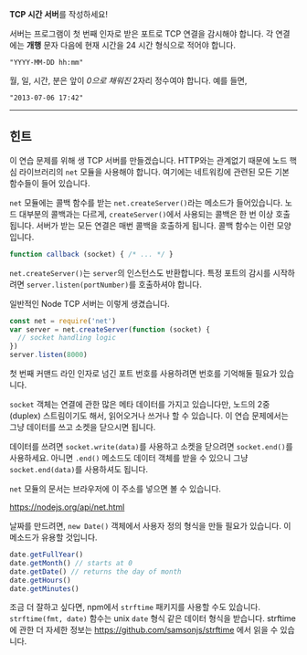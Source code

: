 **TCP 시간 서버**를 작성하세요!

서버는 프로그램이 첫 번째 인자로 받은 포트로 TCP 연결을 감시해야 합니다. 각 연결에는 **개행** 문자 다음에 현재 시간을 24 시간 형식으로 적어야 합니다.

```
"YYYY-MM-DD hh:mm"
```

월, 일, 시간, 분은 앞이 *0으로 채워진* 2자리 정수여야 합니다. 예를 들면,

```
"2013-07-06 17:42"
```

----------------------------------------------------------------------
## 힌트

이 연습 문제를 위해 생 TCP 서버를 만들겠습니다. HTTP와는 관계없기 때문에 노드 핵심 라이브러리의 `net` 모듈을 사용해야 합니다. 여기에는 네트워킹에 관련된 모든 기본 함수들이 들어 있습니다.

`net` 모듈에는 콜백 함수를 받는 `net.createServer()`라는 메소드가 들어있습니다. 노드 대부분의 콜백과는 다르게, `createServer()`에서 사용되는 콜백은 한 번 이상 호출됩니다. 서버가 받는 모든 연결은 매번 콜백을 호출하게 됩니다. 콜백 함수는 이런 모양입니다.

```js
function callback (socket) { /* ... */ }
```

`net.createServer()`는 `server`의 인스턴스도 반환합니다. 특정 포트의 감시를 시작하려면 `server.listen(portNumber)`를 호출하셔야 합니다.

일반적인 Node TCP 서버는 이렇게 생겼습니다.

```js
const net = require('net')
var server = net.createServer(function (socket) {
  // socket handling logic
})
server.listen(8000)
```

첫 번째 커맨드 라인 인자로 넘긴 포트 번호를 사용하려면 번호를 기억해둘 필요가 있습니다.

`socket` 객체는 연결에 관한 많은 메타 데이터를 가지고 있습니다만, 노드의 2중(duplex) 스트림이기도 해서, 읽어오거나 쓰거나 할 수 있습니다. 이 연습 문제에서는 그냥 데이터를 쓰고 소켓을 닫으시면 됩니다.

데이터를 쓰려면 `socket.write(data)`를 사용하고 소켓을 닫으려면 `socket.end()`를 사용하세요. 아니면 `.end()` 메소드도 데이터 객체를 받을 수 있으니 그냥 `socket.end(data)`를 사용하셔도 됩니다.

`net` 모듈의 문서는 브라우저에 이 주소를 넣으면 볼 수 있습니다.

  https://nodejs.org/api/net.html

날짜를 만드려면, `new Date()` 객체에서 사용자 정의 형식을 만들 필요가 있습니다. 이 메소드가 유용할 것입니다.

```js
date.getFullYear()
date.getMonth() // starts at 0
date.getDate() // returns the day of month
date.getHours()
date.getMinutes()
```

조금 더 잘하고 싶다면, npm에서 `strftime` 패키지를 사용할 수도 있습니다. `strftime(fmt, date)` 함수는 unix `date` 형식 같은 데이터 형식을 받습니다. strftime에 관한 더 자세한 정보는 https://github.com/samsonjs/strftime 에서 읽을 수 있습니다.
